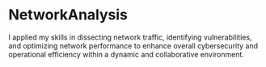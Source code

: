 # NetworkAnalysis
I applied my skills in dissecting network traffic, identifying vulnerabilities, and optimizing network performance to enhance overall cybersecurity and operational efficiency within a dynamic and collaborative environment.
